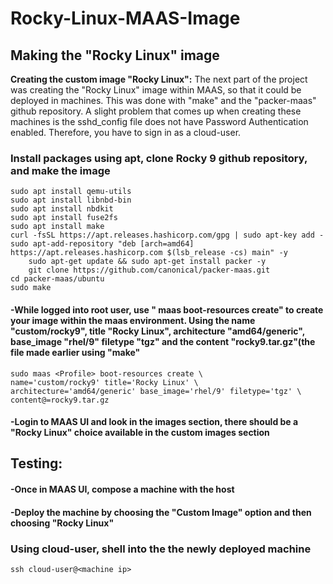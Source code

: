 # Rocky-Linux-MAAS-Image

<h2>Making the "Rocky Linux" image</h2>

**Creating the custom image "Rocky Linux":**
The next part of the project was creating the "Rocky Linux" image within MAAS, so that it could be deployed in machines. This was done with "make" and the "packer-maas" github repository. A slight problem that comes up when creating these machines is the sshd_config file does not have Password Authentication enabled. Therefore, you have to sign in as a cloud-user. 

<h3>Install packages using apt, clone Rocky 9 github repository, and make the image</h3>

	sudo apt install qemu-utils
	sudo apt install libnbd-bin
	sudo apt install nbdkit
	sudo apt install fuse2fs
 	sudo apt install make
  	curl -fsSL https://apt.releases.hashicorp.com/gpg | sudo apt-key add -
   	sudo apt-add-repository "deb [arch=amd64] https://apt.releases.hashicorp.com $(lsb_release -cs) main" -y
    	sudo apt-get update && sudo apt-get install packer -y
    	git clone https://github.com/canonical/packer-maas.git
	cd packer-maas/ubuntu
 	sudo make

<h4>-While logged into root user, use "<Profile> maas boot-resources create" to create your image within the maas environment. Using the name "custom/rocky9", title "Rocky Linux", architecture "amd64/generic", base_image "rhel/9" filetype "tgz" and the content "rocky9.tar.gz"(the file made earlier using "make"</h4>

	sudo maas <Profile> boot-resources create \
    name='custom/rocky9' title='Rocky Linux' \
    architecture='amd64/generic' base_image='rhel/9' filetype='tgz' \
    content@=rocky9.tar.gz

<h4>-Login to MAAS UI and look in the images section, there should be a "Rocky Linux" choice available in the custom images section</h4>

**<h2>Testing:</h2>**

<h4>-Once in MAAS UI, compose a machine with the host</h4>

<h4>-Deploy the machine by choosing the "Custom Image" option and then choosing "Rocky Linux"</h4>

<h3>Using cloud-user, shell into the the newly deployed machine</h3>

	ssh cloud-user@<machine ip>
